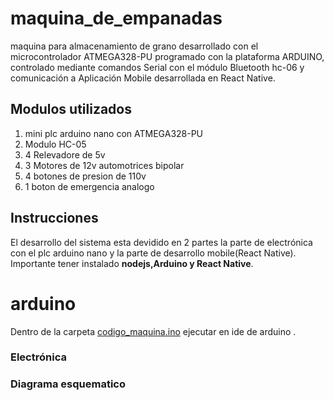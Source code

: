 # maquina_de_empanadas
maquina para almacenamiento de grano desarrollado con el microcontrolador ATMEGA328-PU programado con la plataforma ARDUINO, controlado mediante comandos Serial con el módulo Bluetooth hc-06 y comunicación a Aplicación Mobile desarrollada en React Native.

## Modulos utilizados
<ol>
  <li>mini plc arduino nano con  ATMEGA328-PU</li>
  <li>Modulo HC-05</li>
  <li>4 Relevadore de 5v</li>
  <li>3 Motores de 12v automotrices bipolar</li>
  <li>4 botones de presion de 110v</li>
  <li>1 boton de emergencia analogo </li>
</ol>

## Instrucciones
El desarrollo del sistema esta devidido en 2 partes la parte de electrónica con el plc arduino nano y la parte de desarrollo mobile(React Native).
Importante tener instalado <b>nodejs,Arduino y React Native</b>.

# arduino 
Dentro de la carpeta <a href="https://github.com/scoutkat/codigo_maquina_empanadas">codigo_maquina.ino</a> ejecutar en ide de arduino <code></code>.
### Electrónica
<ol>
</ol>

### Diagrama esquematico

